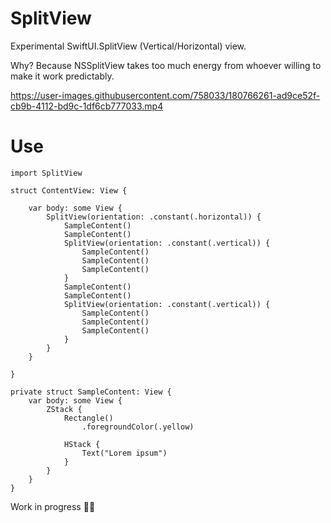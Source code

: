 # SplitView

Experimental SwiftUI.SplitView (Vertical/Horizontal) view.

Why? Because NSSplitView takes too much energy from whoever willing to make it work predictably.

https://user-images.githubusercontent.com/758033/180766261-ad9ce52f-cb9b-4112-bd9c-1df6cb777033.mp4

# Use

```
import SplitView

struct ContentView: View {

    var body: some View {
        SplitView(orientation: .constant(.horizontal)) {
            SampleContent()
            SampleContent()
            SplitView(orientation: .constant(.vertical)) {
                SampleContent()
                SampleContent()
                SampleContent()
            }
            SampleContent()
            SampleContent()
            SplitView(orientation: .constant(.vertical)) {
                SampleContent()
                SampleContent()
                SampleContent()
            }
        }
    }
    
}

private struct SampleContent: View {
    var body: some View {
        ZStack {
            Rectangle()
                .foregroundColor(.yellow)

            HStack {
                Text("Lorem ipsum")
            }
        }
    }
}
```

Work in progress 👷‍♂️
